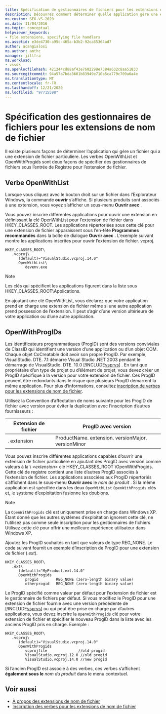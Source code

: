 ```yaml
---
title: Spécification de gestionnaires de fichiers pour les extensions de nom de fichier | Microsoft Docs
description: Découvrez comment déterminer quelle application gère une extension de fichier dans le kit de développement logiciel (SDK) Visual Studio à l’aide de OpenWithList et OpenWithProgids.
ms.custom: SEO-VS-2020
ms.date: 11/04/2016
ms.topic: conceptual
helpviewer_keywords:
- file extensions, specifying file handlers
ms.assetid: e3de4730-a95c-465a-b3b2-92ca85364ad7
author: acangialosi
ms.author: anthc
manager: jillfra
ms.workload:
- vssdk
ms.openlocfilehash: 421244cd88af43e7602298e7384a632c8aa51833
ms.sourcegitcommit: 94a57a7bda3601b83949e710a5ca779c709a6a4e
ms.translationtype: MT
ms.contentlocale: fr-FR
ms.lasthandoff: 12/21/2020
ms.locfileid: "97715598"
---
```

# <a name="specifying-file-handlers-for-file-name-extensions"></a>Spécification des gestionnaires de fichiers pour les extensions de nom de fichier
Il existe plusieurs façons de déterminer l’application qui gère un fichier qui a une extension de fichier particulière. Les verbes OpenWithList et OpenWithProgids sont deux façons de spécifier des gestionnaires de fichiers sous l’entrée de Registre pour l’extension de fichier.

## <a name="openwithlist-verb"></a>Verbe OpenWithList
 Lorsque vous cliquez avec le bouton droit sur un fichier dans l’Explorateur Windows, la commande **ouvrir** s’affiche. Si plusieurs produits sont associés à une extension, vous voyez s’afficher un sous-menu **Ouvrir avec** .

 Vous pouvez inscrire différentes applications pour ouvrir une extension en définissant la clé OpenWithList pour l’extension de fichier dans HKEY_CLASSES_ROOT. Les applications répertoriées sous cette clé pour une extension de fichier apparaissent sous l’en-tête **Programmes recommandés** dans la boîte de dialogue **Ouvrir avec** . L’exemple suivant montre les applications inscrites pour ouvrir l’extension de fichier. vcproj.

```
HKEY_CLASSES_ROOT\
   .vcproj\
      (default)="VisualStudio.vcproj.14.0"
      OpenWithList\
         devenv.exe
```

> [!NOTE]
> Les clés qui spécifient les applications figurent dans la liste sous HKEY_CLASSES_ROOT\Applications.

 En ajoutant une clé OpenWithList, vous déclarez que votre application prend en charge une extension de fichier même si une autre application prend possession de l’extension. Il peut s’agir d’une version ultérieure de votre application ou d’une autre application.

## <a name="openwithprogids"></a>OpenWithProgIDs
 Les identificateurs programmatiques (ProgID) sont des versions conviviales de ClassID qui identifient une version d’une application ou d’un objet COM. Chaque objet CoCreatable doit avoir son propre ProgID. Par exemple, VisualStudio. DTE. 7.1 démarre Visual Studio .NET 2003 pendant le démarrage de VisualStudio. DTE. 10.0 [!INCLUDE[vsprvs](../code-quality/includes/vsprvs_md.md)] . En tant que propriétaire d’un type de projet ou d’élément de projet, vous devez créer un ProgID spécifique à la version pour votre extension de fichier. Ces ProgID peuvent être redondants dans le risque que plusieurs ProgID démarrent la même application. Pour plus d’informations, consultez [inscription de verbes pour les extensions de nom de fichier](../extensibility/registering-verbs-for-file-name-extensions.md).

 Utilisez la Convention d’affectation de noms suivante pour les ProgID de fichier avec version pour éviter la duplication avec l’inscription d’autres fournisseurs :

|Extension de fichier|ProgID avec version|
|--------------------|----------------------|
|. extension|ProductName. extension. versionMajor. versionMinor|

 Vous pouvez inscrire différentes applications capables d’ouvrir une extension de fichier particulière en ajoutant des ProgID avec version comme valeurs à la \\ *\<extension>* clé HKEY_CLASSES_ROOT \OpenWithProgids. Cette clé de registre contient une liste d’autres ProgID associés à l’extension de fichier. Les applications associées aux ProgID répertoriés s’affichent dans le sous-menu **Ouvrir avec** le _nom de produit_ . Si la même application est spécifiée dans les deux `OpenWithList` `OpenWithProgids` clés et, le système d’exploitation fusionne les doublons.

> [!NOTE]
> La `OpenWithProgids` clé est uniquement prise en charge dans Windows XP. Étant donné que les autres systèmes d’exploitation ignorent cette clé, ne l’utilisez pas comme seule inscription pour les gestionnaires de fichiers. Utilisez cette clé pour offrir une meilleure expérience utilisateur dans Windows XP.

 Ajoutez les ProgID souhaités en tant que valeurs de type REG_NONE. Le code suivant fournit un exemple d’inscription de ProgID pour une extension de fichier (.*ext*).

```
HKEY_CLASSES_ROOT\
   .ext\
      (default)="MyProduct.ext.14.0"
      OpenWithProgids
         progid        REG_NONE (zero-length binary value)
         otherprogid   REG_NONE (zero-length binary value)
```

 Le ProgID spécifié comme valeur par défaut pour l’extension de fichier est le gestionnaire de fichiers par défaut. Si vous modifiez le ProgID pour une extension de fichier fournie avec une version précédente de [!INCLUDE[vsprvs](../code-quality/includes/vsprvs_md.md)] ou qui peut être prise en charge par d’autres applications, vous devez inscrire la `OpenWithProgids` clé pour votre extension de fichier et spécifier le nouveau ProgID dans la liste avec les anciens ProgID pris en charge. Exemple :

```
HKEY_CLASSES_ROOT\
   .vcproj\
      (default)="VisualStudio.vcproj.14.0"
      OpenWithProgids
         vcprojfile              //old progid
         VisualStudio.vcproj.12.0 //old progid
         VisualStudio.vcproj.14.0 //new progid
```

 Si l’ancien ProgID est associé à des verbes, ces verbes s’affichent **également sous le** *nom du produit* dans le menu contextuel.

## <a name="see-also"></a>Voir aussi
- [À propos des extensions de nom de fichier](../extensibility/about-file-name-extensions.md)
- [Inscription des verbes pour les extensions de nom de fichier](../extensibility/registering-verbs-for-file-name-extensions.md)
